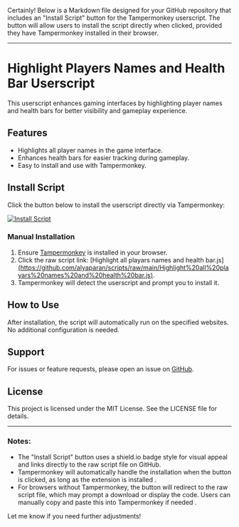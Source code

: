 Certainly! Below is a Markdown file designed for your GitHub repository that includes an "Install Script" button for the Tampermonkey userscript. The button will allow users to install the script directly when clicked, provided they have Tampermonkey installed in their browser.

---

# Highlight Players Names and Health Bar Userscript

This userscript enhances gaming interfaces by highlighting player names and health bars for better visibility and gameplay experience.

## Features
- Highlights all player names in the game interface.
- Enhances health bars for easier tracking during gameplay.
- Easy to install and use with Tampermonkey.

## Install Script

Click the button below to install the userscript directly via Tampermonkey:

[![Install Script]("[https://img.shields.io/badge/Install%20Script-Tampermonkey-blue?style=for-the-badge&logo=tampermonkey)](https://github.com/alyaparan/scripts/raw/main/Highlight%20all%20playars%20names%20and%20health%20bar.js](https://gist.github.com/sergiikliepikov-sainsburys/087bc4794261d529046c4d93e825b4cc/raw/62ffb0c99ef519a42b1b4038b50e7e4d9d8b797c/jira-autofill.user.js)")

### Manual Installation
1. Ensure [Tampermonkey](https://www.tampermonkey.net/) is installed in your browser.
2. Click the raw script link: [Highlight all playars names and health bar.js][(https://github.com/alyaparan/scripts/raw/main/Highlight%20all%20playars%20names%20and%20health%20bar.js)](https://gist.github.com/sergiikliepikov-sainsburys/087bc4794261d529046c4d93e825b4cc/raw/62ffb0c99ef519a42b1b4038b50e7e4d9d8b797c/jira-autofill.user.js).
3. Tampermonkey will detect the userscript and prompt you to install it.

## How to Use
After installation, the script will automatically run on the specified websites. No additional configuration is needed.

## Support
For issues or feature requests, please open an issue on [GitHub](https://github.com/alyaparan/scripts).

## License
This project is licensed under the MIT License. See the LICENSE file for details.

---

### Notes:
- The "Install Script" button uses a shield.io badge style for visual appeal and links directly to the raw script file on GitHub.
- Tampermonkey will automatically handle the installation when the button is clicked, as long as the extension is installed .
- For browsers without Tampermonkey, the button will redirect to the raw script file, which may prompt a download or display the code. Users can manually copy and paste this into Tampermonkey if needed .

Let me know if you need further adjustments!
